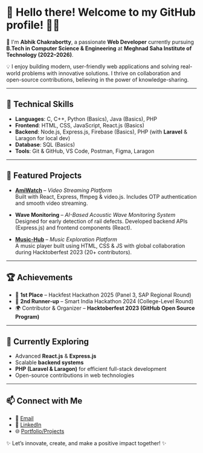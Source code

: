 # 👋 Hello there! Welcome to my GitHub profile! 👨‍💻  

🔭 I'm **Abhik Chakrabortty**, a passionate **Web Developer** currently pursuing **B.Tech in Computer Science & Engineering** at **Meghnad Saha Institute of Technology (2022–2026)**.  

💡 I enjoy building modern, user-friendly web applications and solving real-world problems with innovative solutions. I thrive on collaboration and open-source contributions, believing in the power of knowledge-sharing.  

---

## 🚀 Technical Skills  
- **Languages**: C, C++, Python (Basics), Java (Basics), PHP  
- **Frontend**: HTML, CSS, JavaScript, React.js (Basics)  
- **Backend**: Node.js, Express.js, Firebase (Basics), PHP (with **Laravel** & Laragon for local dev)  
- **Database**: SQL (Basics)  
- **Tools**: Git & GitHub, VS Code, Postman, Figma, Laragon  

---

## 📂 Featured Projects  
- **[AmiWatch](https://amiwatch.netlify.app/)** – *Video Streaming Platform*  
  Built with React, Express, ffmpeg & video.js. Includes OTP authentication and smooth video streaming.  

- **Wave Monitoring** – *AI-Based Acoustic Wave Monitoring System*  
  Designed for early detection of rail defects. Developed backend APIs (Express.js) and frontend components (React).  

- **[Music-Hub](https://music-hub-10.netlify.app/)** – *Music Exploration Platform*  
  A music player built using HTML, CSS & JS with global collaboration during Hacktoberfest 2023 (20+ contributors).  

---

## 🏆 Achievements  
- 🥇 **1st Place** – Hackfest Hackathon 2025 (Panel 3, SAP Regional Round)  
- 🥉 **2nd Runner-up** – Smart India Hackathon 2024 (College-Level Round)  
- 🌍 Contributor & Organizer – **Hacktoberfest 2023 (GitHub Open Source Program)**  

---

## 🌱 Currently Exploring  
- Advanced **React.js** & **Express.js**  
- Scalable **backend systems**  
- **PHP (Laravel & Laragon)** for efficient full-stack development  
- Open-source contributions in web technologies  

---

## 📫 Connect with Me  
- 📧 [Email](mailto:abhik16chakrabortty@gmail.com)  
- 💼 [LinkedIn](https://www.linkedin.com/in/abhik-chakrabortty-7652671b0/)  
- 🌐 [Portfolio/Projects](https://github.com/myname-abhik)  

✨ Let’s innovate, create, and make a positive impact together! ✨  
